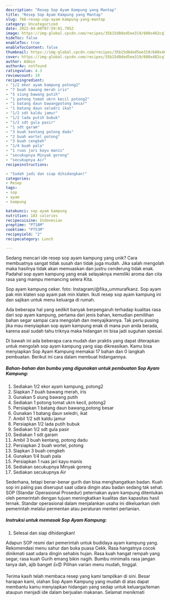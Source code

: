 ```yaml
---
description: "Resep Sop Ayam Kampung yang Mantap"
title: "Resep Sop Ayam Kampung yang Mantap"
slug: 766-resep-sop-ayam-kampung-yang-mantap
category: Uncategorized
date: 2022-04-08T07:59:01.795Z
image: https://img-global.cpcdn.com/recipes/35b15d8ded5ee319/680x482cq70/sop-ayam-kampung-foto-resep-utama.jpg
hideToc: false
enableToc: true
enableTocContent: false
thumbnail: https://img-global.cpcdn.com/recipes/35b15d8ded5ee319/680x482cq70/sop-ayam-kampung-foto-resep-utama.jpg
cover: https://img-global.cpcdn.com/recipes/35b15d8ded5ee319/680x482cq70/sop-ayam-kampung-foto-resep-utama.jpg
author: Admin
authorAv: notfound
ratingvalue: 4.3
reviewcount: 19
recipeingredient:
- "1/2 ekor ayam kampung potong2"
- "7 buah bawang merah iris"
- "5 siung bawang putih"
- "1 potong tomat ukrn kecil potong2"
- "1 batang daun bawangpotong besar"
- "1 batang daun seledri ikat"
- "1/2 sdt kaldu jamur"
- "1/2 lada putih bubuk"
- "1/2 sdt gula pasir"
- "1 sdt garam"
- "3 buah kentang potong dadu"
- "2 buah wortel potong"
- "3 buah cengkeh"
- "1/4 buah pala"
- "1 ruas jari kayu manis"
- "secukupnya Minyak goreng"
- "secukupnya Air"
recipeinstructions:

- "Sudah jadi dan siap dihidangkan!"
categories:
- Resep
tags:
- sop
- ayam
- kampung

katakunci: sop ayam kampung 
nutrition: 183 calories
recipecuisine: Indonesian
preptime: "PT18M"
cooktime: "PT53M"
recipeyield: "2"
recipecategory: Lunch

---
```





Sedang mencari ide resep sop ayam kampung yang unik? Cara membuatnya sangat tidak susah dan tidak juga mudah. Jika salah mengolah maka hasilnya tidak akan memuaskan dan justru cenderung tidak enak. Padahal sop ayam kampung yang enak selayaknya memiliki aroma dan cita rasa yang mampu memancing selera Kita.





Sop ayam kampung ceker. foto: Instagram/@fika_ummurafkanz. Sop ayam pak min klaten sop ayam pak min klaten. Ikuti resep sop ayam kampung ini dan sajikan untuk menu keluarga di rumah.

Ada beberapa hal yang sedikit banyak berpengaruh terhadap kualitas rasa dari sop ayam kampung, pertama dari jenis bahan, kemudian pemilihan bahan segar sampai cara mengolah dan menyajikannya. Tak perlu pusing jika mau menyiapkan sop ayam kampung enak di mana pun anda berada, karena asal sudah tahu triknya maka hidangan ini bisa jadi suguhan spesial.






Di bawah ini ada beberapa cara mudah dan praktis yang dapat diterapkan untuk mengolah sop ayam kampung yang siap dikreasikan. Kamu bisa menyiapkan Sop Ayam Kampung memakai 17 bahan dan 0 langkah pembuatan. Berikut ini cara dalam membuat hidangannya.

<!--inarticleads1-->

##### Bahan-bahan dan bumbu yang digunakan untuk pembuatan Sop Ayam Kampung:

1. Sediakan 1/2 ekor ayam kampung, potong2
1. Siapkan 7 buah bawang merah, iris
1. Gunakan 5 siung bawang putih
1. Sediakan 1 potong tomat ukrn kecil, potong2
1. Persiapkan 1 batang daun bawang,potong besar
1. Gunakan 1 batang daun seledri, ikat
1. Ambil 1/2 sdt kaldu jamur
1. Persiapkan 1/2 lada putih bubuk
1. Sediakan 1/2 sdt gula pasir
1. Sediakan 1 sdt garam
1. Ambil 3 buah kentang, potong dadu
1. Persiapkan 2 buah wortel, potong
1. Siapkan 3 buah cengkeh
1. Gunakan 1/4 buah pala
1. Persiapkan 1 ruas jari kayu manis
1. Sediakan secukupnya Minyak goreng
1. Sediakan secukupnya Air


Sederhana, tetapi benar-benar gurih dan bisa menghangatkan badan. Kuah sop ini paling pas diseruput saat udara dingin atau badan sedang tak sehat. SOP (Standar Operasional Prosedur) peternakan ayam kampung ditentukan oleh pemerintah dengan tujuan meningkatkan kualitas dan kapasitas hasil ternak. Standar operasional dalam menjalankan usaha ini dikeluarkan oleh pemerintah melalui permentan atau peraturan menteri pertanian. 

<!--inarticleads2-->

##### Instruksi untuk memasak Sop Ayam Kampung:


1. Selesai dan siap dihidangkan!

Adapun SOP resmi dari pemerintah untuk budidaya ayam kampung yang. Rekomendasi menu sahur dan buka puasa Cekk. Rasa hangatnya cocok dinikmati saat udara dingin sehabis hujan. Rasa kuah hangat rempah yang segar, rasa kuah Gurih emang bikin nagih. Bumbu minimalis rasa jangan tanya dah, ajib banget 👍😍 Pilihan varian menu mudah, tinggal. 

Terima kasih telah membaca resep yang kami tampilkan di sini. Besar harapan kami, olahan Sop Ayam Kampung yang mudah di atas dapat membantu kamu menyiapkan hidangan yang sedap untuk keluarga/teman ataupun menjadi ide dalam berjualan makanan. Selamat menikmati
